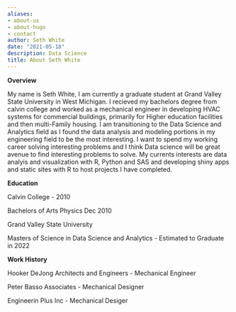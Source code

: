 ```yaml
---
aliases:
- about-us
- about-hugo
- contact
author: Seth White
date: "2021-05-18"
description: Data Science
title: About Seth White
---
```



**Overview**

My name is Seth White, I am currently a graduate student at Grand Valley State University in West Michigan. I recieved my bachelors degree from calvin college and worked as a mechanical engineer in developing HVAC systems for commercial buildings, primarily for Higher education facilities and then multi-Family housing. I am transitioning to the Data Science and Analytics field as I found the data analysis and modeling portions in my engineering field to be the most interesting. I want to spend my working career solving interesting problems and I think Data science will be great avenue to find interesting problems to solve. My currents interests are data analyis and visualization with R, Python and SAS and developing shiny apps and static sites with R to host projects I have completed.


**Education**

Calvin College - 2010

Bachelors of Arts Physics Dec 2010

Grand Valley State University

Masters of Science in Data Science and Analytics - Estimated to Graduate in 2022

**Work History**

Hooker DeJong Architects and Engineers - Mechanical Engineer

Peter Basso Associates  - Mechanical Designer

Engineerin Plus Inc - Mechanical Desiger




